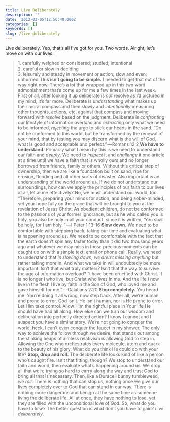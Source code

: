 ```yaml
---
title: Live Deliberately
description: ''
date: '2012-03-05T12:56:48.000Z'
categories: []
keywords: []
slug: /live-deliberately
---
```

Live deliberately. Yep, that’s all I’ve got for you. Two words. Alright, let’s move on with our lives.
> 1\. carefully weighed or considered; studied; intentional  
> 2\. careful or slow in deciding  
> 3\. leisurely and steady in movement or action; slow and even; unhurried
**This isn’t going to be simple.** I needed to get that out of the way right now. There’s a lot that wrapped up in this two word admonishment that’s come up for me a few times in the last week. First of all, after looking it up deliberate is _not_ resolve as I’d pictured in my mind, it’s far more. Deliberate is _understanding_ what makes up their moral compass and then _slowly_ and _intentionally_ measuring other thoughts, actions, etc. against that compass and moving forward with _resolve_ based on the judgment. Deliberate is _confronting_ our lifestyle of information overload and _extracting_ only what we need to be informed, _rejecting_ the urge to stick our heads in the sand.
> “Do not be conformed to this world, but be transformed by the renewal of your mind, that by testing you may discern what is the will of God, what is good and acceptable and perfect.” — Romans 12:2
**We have to understand.** Primarily what I mean by this is we need to understand our faith and _deeply_. We need to _inspect_ it and _challenge_ it one article at a time until we have a faith that is wholly ours and no longer borrowed from friends, family or others. Without this critical step of ownership, then we are like a foundation built on sand, ripe for erosion, flooding and all other sorts of disaster. Also important is an understanding of the world around us. If we do not understand our surroundings, how can we apply the principles of our faith to our lives at all, let alone effectively? No, we must understand our world, too.
> “Therefore, preparing your minds for action, and being sober-minded, set your hope fully on the grace that will be brought to you at the revelation of Jesus Christ. As obedient children, do not be conformed to the passions of your former ignorance, but as he who called you is holy, you also be holy in all your conduct, since it is written, ‘You shall be holy, for I am holy.’” — I Peter 1:13–16
**Slow down.** We need to be comfortable with stepping back, taking our time and evaluating what is happening around us. We need to be comfortable with the fact that the earth doesn’t spin any faster today than it did two thousand years ago and whatever we may miss in those precious moments can be caught up on with a simple text, email or phone call. Really, we need to understand that _in slowing down, we aren’t missing anything_ but rather taking more in. And what we take in will undoubtedly be more important. Isn’t that what truly matters? Isn’t that the way to survive the age of information overload?
> “I have been crucified with Christ. It is no longer I who live, but Christ who lives in me. And the life I now live in the flesh I live by faith in the Son of God, who loved me and gave himself for me.” — Galatians 2:20
**Stop completely.** You heard me. You’re doing it all wrong, now step back. After all, we’re human and prone to error. God isn’t. He isn’t human, nor is He prone to error. Let Him take control. Allow Him the rightful place in Your life He should have had all along. How else can we turn our wisdom and deliberation into perfectly directed action? I know I cannot and I suspect you have a similar story. We’re not going to conquer the world, heck, I can’t even conquer the faucet in my shower. The only way to achieve the follow through we desire, that stands out among the stinking heaps of aimless relativism is allowing God to step in. Allowing the One who orchestrates every molecule, atom and quark to the beauty of his glory. What do you think He could do with your life?
**Stop, drop and roll.** The deliberate life looks kind of like a person who’s caught fire. Isn’t that fitting, though? We stop to understand our faith and world, then evaluate what’s happening around us. We drop all that we’re trying so hard to carry along the way and trust God to bring all that is necessary. Then, like a Duracell bunny tumbleweed, _we roll_. There is nothing that can stop us, nothing once we give our lives completely over to God that can stand in our way. There is nothing more dangerous and benign at the same time as someone living the deliberate life. All at once, they have nothing to lose, yet they are filled with the unconditional love of God. So, what do you have to lose? The better question is what don’t you have to gain? _Live deliberately_.
